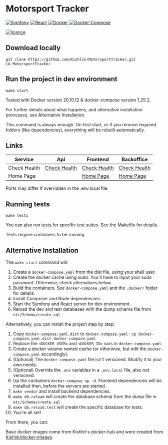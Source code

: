# Motorsport Tracker
[![Symfony](https://img.shields.io/badge/Symfony-v6.0-blue.svg)](https://Symfony.com/)
[![React](https://img.shields.io/badge/React-v17.0-orange.svg)](https://symfony.com/)
[![Docker](https://img.shields.io/badge/Docker-v20.10-yellowgreen.svg)](https://Symfony.com/) 
[![Docker-Compose](https://img.shields.io/badge/DockerCompose-v1.29-blueviolet.svg)](https://symfony.com/)

[![licence](https://img.shields.io/badge/licence-MIT-green.svg)](https://github.com/Kishlin/MotorsportTracker/blob/master/LICENSE.md)

## Download locally

```shell
git clone https://github.com/Kishlin/MotorsportTracker.git
cd MotorsportTracker
```

## Run the project in dev environment

```shell
make start
```

Tested with Docker version 20.10.12 & docker-compose version 1.29.2.

For further details about what happens, and alternative installation processes, see Alternative Installation.

This command is always enough. 
On first start, or if you remove required folders (like dependencies), everything will be rebuilt automatically.

## Links

| Service      | Api                                                           | Frontend                                                      | Backoffice                                                    |
|--------------|---------------------------------------------------------------|---------------------------------------------------------------|---------------------------------------------------------------|
| Check Health | [Check Health](http://localhost:8030/monitoring/check-health) | [Check Health](http://localhost:3000/monitoring/check-health) | [Check Health](http://localhost:8040/monitoring/check-health) |
| Home Page    |                                                               | [Home Page](http://localhost:3000/)                           | [Home Page](http://localhost:8040/)                           |

Ports may differ if overridden in the .env.local file.

## Running tests

```shell
make tests
```

You can also run tests for specific test suites. See the Makefile for details.

Tests require containers to be running.

## Alternative Installation

The `make start` command will:
1. Create a `docker-compose.yaml` from the dist file, using your shell user.
2. Create the docker cache using sudo. You'll have to input your sudo password. Otherwise, check alternatives below.
3. Build the containers. See `docker-compose.yaml` and the `.docker/` folder for details.
4. Install Composer and Node dependencies.
5. Start the Symfony and React server for dev environment.
6. Reload the dev and test databases with the dump schema file from `etc/Schema/create.sql`

Alternatively, you can install the project step by step:
1. Copy `docker-compose.yaml.dist` to `docker-compose.yaml` : `cp docker-compose.yaml.dist docker-compose.yaml`
2. Replace the `<DOCKER_USER>` and `<DOCKER_ID>` vars in `docker-compose.yaml`.
3. Create a docker volume named cache (or otherwise, but edit the `docker-compose.yaml` accordingly).
4. (Optional) The `docker-compose.yaml` file isn't versioned. Modify it to your own needs.
5. (Optional) Override the `.env` variables in a `.env.local` file, also not versioned.
6. Up the containers `docker-compose up -d`. Frontend dependencies will be installed then, before the servers are started.
7. `make vendor` and install backend dependencies.
8. `make db.reload` will create the database schema from the dump file in `etc/Schema/create.sql`
9. `make db.reload.test` will create the specific database for tests.
10. You're all set! 

From there, you can:

Base docker images come from Kishlin's docker-hub and were created from [Kishlin/docker-images](https://github.com/Kishlin/docker-images).
